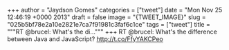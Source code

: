 
+++
author = "Jaydson Gomes"
categories = ["tweet"]
date = "Mon Nov 25 12:46:19 +0000 2013"
draft = false
image = "{TWEET_IMAGE}"
slug = "025b5bf78e2a10e2821e7ca7f91981c3faf6c1ce"
tags = ["tweet"]
title = """RT @brucel: What's the di..."""
+++
RT @brucel: What's the difference between Java and JavaScript? http://t.co/FfyYAKCPeo
